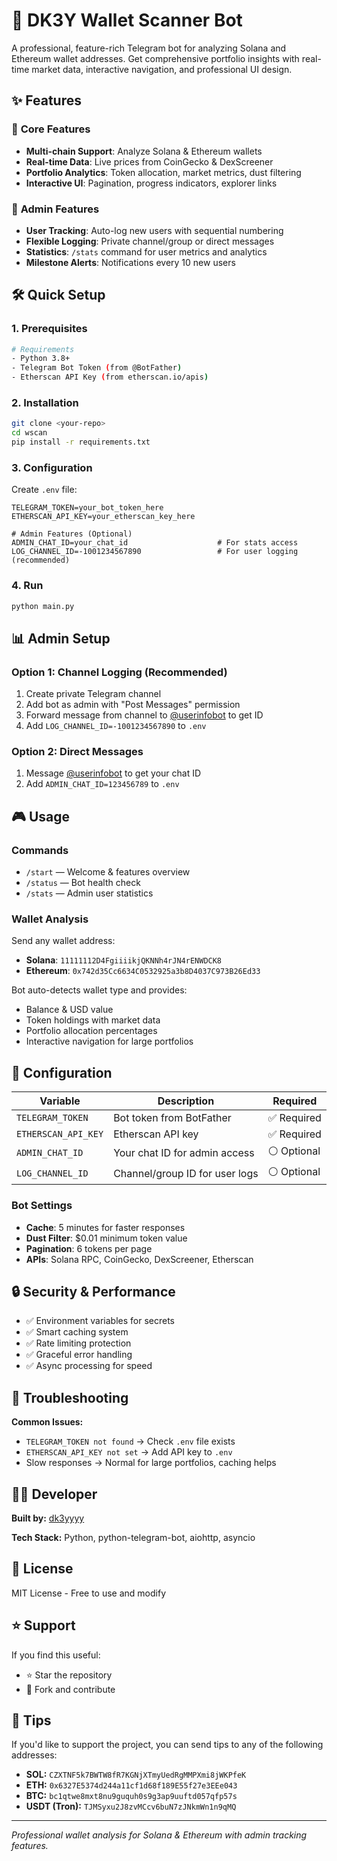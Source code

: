 # 🚀 DK3Y Wallet Scanner Bot

A professional, feature-rich Telegram bot for analyzing Solana and Ethereum wallet addresses. Get comprehensive portfolio insights with real-time market data, interactive navigation, and professional UI design.

## ✨ Features

### 🎯 **Core Features**

- **Multi-chain Support**: Analyze Solana & Ethereum wallets
- **Real-time Data**: Live prices from CoinGecko & DexScreener  
- **Portfolio Analytics**: Token allocation, market metrics, dust filtering
- **Interactive UI**: Pagination, progress indicators, explorer links

### 👑 **Admin Features**

- **User Tracking**: Auto-log new users with sequential numbering
- **Flexible Logging**: Private channel/group or direct messages
- **Statistics**: `/stats` command for user metrics and analytics
- **Milestone Alerts**: Notifications every 10 new users

## 🛠️ Quick Setup

### 1. **Prerequisites**

```bash
# Requirements
- Python 3.8+
- Telegram Bot Token (from @BotFather)
- Etherscan API Key (from etherscan.io/apis)
```

### 2. **Installation**

```bash
git clone <your-repo>
cd wscan
pip install -r requirements.txt
```

### 3. **Configuration**

Create `.env` file:

```env
TELEGRAM_TOKEN=your_bot_token_here
ETHERSCAN_API_KEY=your_etherscan_key_here

# Admin Features (Optional)
ADMIN_CHAT_ID=your_chat_id                    # For stats access
LOG_CHANNEL_ID=-1001234567890                 # For user logging (recommended)
```

### 4. **Run**

```bash
python main.py
```

## 📊 Admin Setup

### **Option 1: Channel Logging (Recommended)**

1. Create private Telegram channel
2. Add bot as admin with "Post Messages" permission
3. Forward message from channel to [@userinfobot](https://t.me/userinfobot) to get ID
4. Add `LOG_CHANNEL_ID=-1001234567890` to `.env`

### **Option 2: Direct Messages**

1. Message [@userinfobot](https://t.me/userinfobot) to get your chat ID
2. Add `ADMIN_CHAT_ID=123456789` to `.env`

## 🎮 Usage

### **Commands**

- `/start` — Welcome & features overview
- `/status` — Bot health check  
- `/stats` — Admin user statistics

### **Wallet Analysis**

Send any wallet address:

- **Solana**: `11111112D4FgiiiikjQKNNh4rJN4rENWDCK8`
- **Ethereum**: `0x742d35Cc6634C0532925a3b8D4037C973B26Ed33`

Bot auto-detects wallet type and provides:

- Balance & USD value
- Token holdings with market data
- Portfolio allocation percentages
- Interactive navigation for large portfolios

## 🔧 Configuration

| Variable | Description | Required |
|----------|-------------|----------|
| `TELEGRAM_TOKEN` | Bot token from BotFather | ✅ Required |
| `ETHERSCAN_API_KEY` | Etherscan API key | ✅ Required |
| `ADMIN_CHAT_ID` | Your chat ID for admin access | ⚪ Optional |
| `LOG_CHANNEL_ID` | Channel/group ID for user logs | ⚪ Optional |

### **Bot Settings**

- **Cache**: 5 minutes for faster responses
- **Dust Filter**: $0.01 minimum token value  
- **Pagination**: 6 tokens per page
- **APIs**: Solana RPC, CoinGecko, DexScreener, Etherscan

## 🔒 Security & Performance

- ✅ Environment variables for secrets
- ✅ Smart caching system
- ✅ Rate limiting protection
- ✅ Graceful error handling
- ✅ Async processing for speed

## 🐛 Troubleshooting

**Common Issues:**

- `TELEGRAM_TOKEN not found` → Check `.env` file exists
- `ETHERSCAN_API_KEY not set` → Add API key to `.env`
- Slow responses → Normal for large portfolios, caching helps

## 👨‍💻 Developer

**Built by:** [dk3yyyy](https://github.com/dk3yyyy)

**Tech Stack:** Python, python-telegram-bot, aiohttp, asyncio

## 📄 License

MIT License - Free to use and modify

## ⭐ Support

If you find this useful:

- ⭐ Star the repository
- 🍴 Fork and contribute

## 💸 Tips

If you'd like to support the project, you can send tips to any of the following addresses:

- **SOL:** `CZXTNF5k7BWTW8fR7KGNjXTmyUedRgMMPXmi8jWKPfeK`
- **ETH:** `0x6327E5374d244a11cf1d68f189E55f27e3EEe043`
- **BTC:** `bc1qtwe8mxt8nu9guquh0s9g3ap9uuftd057qfp57s`
- **USDT (Tron):** `TJMSyxu2J8zvMCcv6buN7zJNkmWn1n9qMQ`

---

*Professional wallet analysis for Solana & Ethereum with admin tracking features.*
